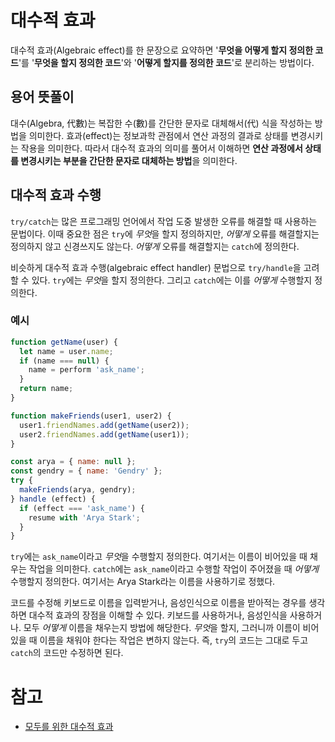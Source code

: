 # 대수적 효과

대수적 효과(Algebraic effect)를 한 문장으로 요약하면 '**무엇을 어떻게 할지 정의한 코드**'를 '**무엇을 할지 정의한 코드**'와 '**어떻게 할지를 정의한 코드**'로 분리하는 방법이다.

## 용어 뜻풀이

대수(Algebra, 代數)는 복잡한 수(數)를 간단한 문자로 대체해서(代) 식을 작성하는 방법을 의미한다.
효과(effect)는 정보과학 관점에서 연산 과정의 결과로 상태를 변경시키는 작용을 의미한다.
따라서 대수적 효과의 의미를 풀어서 이해하면 **연산 과정에서 상태를 변경시키는 부분을 간단한 문자로 대체하는 방법**을 의미한다.

## 대수적 효과 수행

`try/catch`는 많은 프로그래밍 언어에서 작업 도중 발생한 오류를 해결할 때 사용하는 문법이다.
이때 중요한 점은 `try`에 *무엇*을 할지 정의하지만, *어떻게* 오류를 해결할지는 정의하지 않고 신경쓰지도 않는다.
*어떻게* 오류를 해결할지는 `catch`에 정의한다.

비슷하게 대수적 효과 수행(algebraic effect handler) 문법으로 `try/handle`을 고려할 수 있다.
`try`에는 *무엇*을 할지 정의한다. 그리고 `catch`에는 이를 *어떻게* 수행할지 정의한다.

### 예시

```javascript
function getName(user) {
  let name = user.name;
  if (name === null) {
    name = perform 'ask_name';
  }
  return name;
}

function makeFriends(user1, user2) {
  user1.friendNames.add(getName(user2));
  user2.friendNames.add(getName(user1));
}

const arya = { name: null };
const gendry = { name: 'Gendry' };
try {
  makeFriends(arya, gendry);
} handle (effect) {
  if (effect === 'ask_name') {
    resume with 'Arya Stark';
  }
}
```

`try`에는 `ask_name`이라고 *무엇*을 수행할지 정의한다. 여기서는 이름이 비어있을 때 채우는 작업을 의미한다.
`catch`에는 `ask_name`이라고 수행할 작업이 주어졌을 때 *어떻게* 수행할지 정의한다. 여기서는 Arya Stark라는 이름을 사용하기로 정했다.

코드를 수정해 키보드로 이름을 입력받거나, 음성인식으로 이름을 받아적는 경우를 생각하면 대수적 효과의 장점을 이해할 수 있다.
키보드를 사용하거나, 음성인식을 사용하거나. 모두 *어떻게* 이름을 채우는지 방법에 해당한다.
*무엇*을 할지, 그러니까 이름이 비어있을 때 이름을 채워야 한다는 작업은 변하지 않는다.
즉, `try`의 코드는 그대로 두고 `catch`의 코드만 수정하면 된다.

# 참고
- [모두를 위한 대수적 효과](https://overreacted.io/ko/algebraic-effects-for-the-rest-of-us/)
